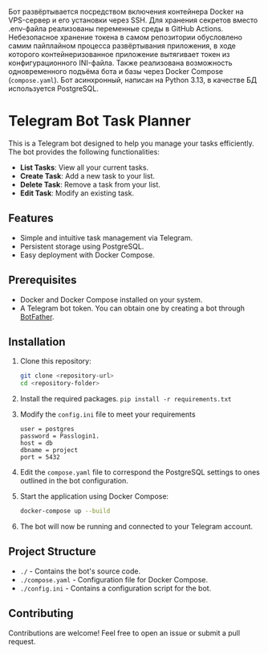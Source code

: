 Бот развёртывается посредством включения контейнера Docker на VPS-сервер и его установки через SSH. Для хранения секретов вместо .env-файла реализованы переменные среды в GitHub Actions. Небезопасное хранение токена в самом репозитории обусловлено самим пайплайном процесса развёртывания приложения, в ходе которого контейнеризованное приложение вытягивает токен из конфигурационного INI-файла. Также реализована возможность одновременного подъёма бота и базы через Docker Compose (`compose.yaml`). Бот асинхронный, написан на Python 3.13, в качестве БД используется PostgreSQL.

# Telegram Bot Task Planner

This is a Telegram bot designed to help you manage your tasks efficiently. The bot provides the following functionalities:

- **List Tasks**: View all your current tasks.
- **Create Task**: Add a new task to your list.
- **Delete Task**: Remove a task from your list.
- **Edit Task**: Modify an existing task.

## Features

- Simple and intuitive task management via Telegram.
- Persistent storage using PostgreSQL.
- Easy deployment with Docker Compose.

## Prerequisites

- Docker and Docker Compose installed on your system.
- A Telegram bot token. You can obtain one by creating a bot through [BotFather](https://core.telegram.org/bots#botfather).

## Installation

1. Clone this repository:
    ```bash
    git clone <repository-url>
    cd <repository-folder>
    ```

2. Install the required packages.
    ```pip install -r requirements.txt```

3. Modify the `config.ini` file to meet your requirements
    ```[database]
    user = postgres
    password = Passlogin1.
    host = db
    dbname = project
    port = 5432
    ```

4. Edit the `compose.yaml` file to correspond the PostgreSQL settings to ones outlined in the bot configuration.

5. Start the application using Docker Compose:
    ```bash
    docker-compose up --build
    ```

6. The bot will now be running and connected to your Telegram account.

## Project Structure

- `./` - Contains the bot's source code.
- `./compose.yaml` - Configuration file for Docker Compose.
- `./config.ini` - Contains a configuration script for the bot.

## Contributing

Contributions are welcome! Feel free to open an issue or submit a pull request.
